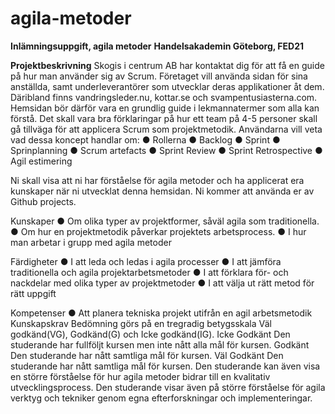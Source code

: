 # agila-metoder
**Inlämningsuppgift, agila metoder**
**Handelsakademin Göteborg, FED21**

**Projektbeskrivning**
Skogis i centrum AB har kontaktat dig för att få en guide på hur man använder sig av Scrum.
Företaget vill använda sidan för sina anställda, samt underleverantörer som utvecklar deras
applikationer åt dem. Däribland finns vandringsleder.nu, kottar.se och
svampentusiasterna.com.
Hemsidan bör därför vara en grundlig guide i lekmannatermer som alla kan förstå. Det skall
vara bra förklaringar på hur ett team på 4-5 personer skall gå tillväga för att applicera Scrum
som projektmetodik.
Användarna vill veta vad dessa koncept handlar om:
● Rollerna
● Backlog
● Sprint
● Sprinplanning
● Scrum artefacts
● Sprint Review
● Sprint Retrospective
● Agil estimering

Ni skall visa att ni har förståelse för agila metoder och ha applicerat era kunskaper när ni
utvecklat denna hemsidan.
Ni kommer att använda er av Github projects.

Kunskaper
● Om olika typer av projektformer, såväl agila som traditionella.
● Om hur en projektmetodik påverkar projektets arbetsprocess.
● I hur man arbetar i grupp med agila metoder

Färdigheter
● I att leda och ledas i agila processer
● I att jämföra traditionella och agila projektarbetsmetoder
● I att förklara för- och nackdelar med olika typer av projektmetoder
● I att välja ut rätt metod för rätt uppgift

Kompetenser
● Att planera tekniska projekt utifrån en agil arbetsmetodik
Kunskapskrav
Bedömning görs på en tregradig betygsskala Väl godkänd(VG), Godkänd(G) och Icke
godkänd(IG).
Icke Godkänt
Den studerande har fullföljt kursen men inte nått alla mål för kursen.
Godkänt
Den studerande har nått samtliga mål för kursen.
Väl Godkänt
Den studerande har nått samtliga mål för kursen. Den studerande kan även visa en större
förståelse för hur agila metoder bidrar till en kvalitativ utvecklingsprocess. Den studerande
visar även på större förståelse för agila verktyg och tekniker genom egna efterforskningar
och implementeringar.
